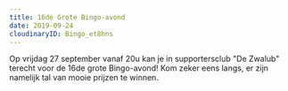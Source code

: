 ```yaml
---
title: 16de Grote Bingo-avond
date: 2019-09-24
cloudinaryID: Bingo_et8hns
---
```


Op vrijdag 27 september vanaf 20u kan je in supportersclub "De Zwalub" terecht voor de 16de grote Bingo-avond! Kom zeker eens langs, er zijn namelijk tal van mooie prijzen te winnen.
